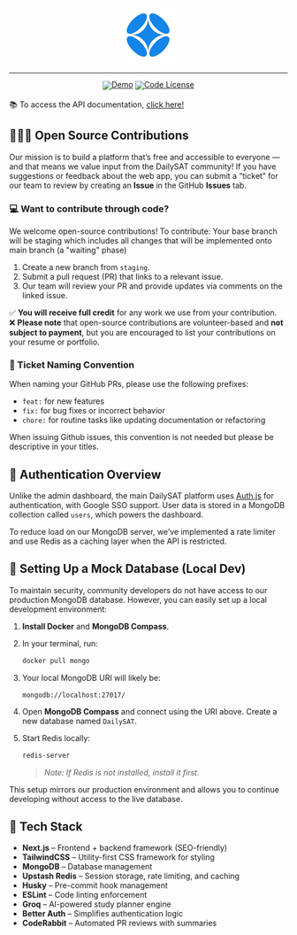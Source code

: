<div align="center">
  <img src="/public/logo/dailysat.png" width="20%" alt="DailySAT" />
</div>
<hr>
<div align="center" style="line-height: 1;">
  <a href="https://dailysat.org/"><img alt="Demo"
    src="https://img.shields.io/badge/🚀%20Live%20Demo-DailySAT-2F80ED?color=2F80ED&logoColor=white"/></a>
  <a href="LICENSE-CODE"><img alt="Code License"
    src="https://img.shields.io/badge/Code%20License-MIT%202.0-00BFFF?color=00BFFF"/></a>
  <br>
</div>

<br>
📚 To access the API documentation, <a href="https://www.dailysat.org/api-docs">click here!</a>
<br>

## 🧑‍🤝‍🧑 Open Source Contributions

Our mission is to build a platform that’s free and accessible to everyone — and that means we value input from the DailySAT community! If you have suggestions or feedback about the web app, you can submit a “ticket” for our team to review by creating an **Issue** in the GitHub **Issues** tab.

### 💻 Want to contribute through code?

We welcome open-source contributions! To contribute:
Your base branch will be staging which includes all changes that will be implemented onto main branch (a "waiting" phase)

1. Create a new branch from `staging`.
2. Submit a pull request (PR) that links to a relevant issue.
3. Our team will review your PR and provide updates via comments on the linked issue.

✅ **You will receive full credit** for any work we use from your contribution.  
❌ **Please note** that open-source contributions are volunteer-based and **not subject to payment**, but you are encouraged to list your contributions on your resume or portfolio.

### 📛 Ticket Naming Convention

When naming your GitHub PRs, please use the following prefixes:

- `feat:` for new features  
- `fix:` for bug fixes or incorrect behavior  
- `chore:` for routine tasks like updating documentation or refactoring

When issuing Github issues, this convention is not needed but please be descriptive in your titles. 

## 🔐 Authentication Overview

Unlike the admin dashboard, the main DailySAT platform uses [Auth.js](https://authjs.dev/) for authentication, with Google SSO support. User data is stored in a MongoDB collection called `users`, which powers the dashboard.

To reduce load on our MongoDB server, we’ve implemented a rate limiter and use Redis as a caching layer when the API is restricted.

## 🧪 Setting Up a Mock Database (Local Dev)

To maintain security, community developers do not have access to our production MongoDB database. However, you can easily set up a local development environment:

1. **Install Docker** and **MongoDB Compass**.
2. In your terminal, run:

   ```bash
   docker pull mongo


3. Your local MongoDB URI will likely be:

   ```
   mongodb://localhost:27017/
   ```

4. Open **MongoDB Compass** and connect using the URI above. Create a new database named `DailySAT`.

5. Start Redis locally:

   ```bash
   redis-server
   ```

   > *Note: If Redis is not installed, install it first.*

This setup mirrors our production environment and allows you to continue developing without access to the live database.

## 🧰 Tech Stack

* **Next.js** – Frontend + backend framework (SEO-friendly)
* **TailwindCSS** – Utility-first CSS framework for styling
* **MongoDB** – Database management
* **Upstash Redis** – Session storage, rate limiting, and caching
* **Husky** – Pre-commit hook management
* **ESLint** – Code linting enforcement
* **Groq** – AI-powered study planner engine
* **Better Auth** – Simplifies authentication logic
* **CodeRabbit** – Automated PR reviews with summaries

<br>
<br>
